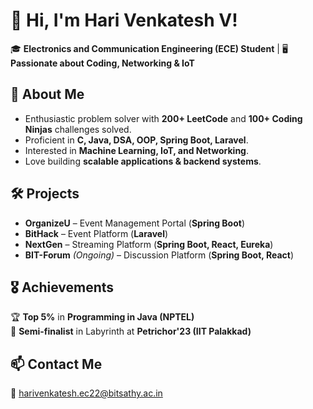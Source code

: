 # 👋 Hi, I'm Hari Venkatesh V!  
🎓 **Electronics and Communication Engineering (ECE) Student** | 🖥️ **Passionate about Coding, Networking & IoT**  

## 🚀 About Me  
- Enthusiastic problem solver with **200+ LeetCode** and **100+ Coding Ninjas** challenges solved.  
- Proficient in **C, Java, DSA, OOP, Spring Boot, Laravel**.  
- Interested in **Machine Learning, IoT, and Networking**.  
- Love building **scalable applications & backend systems**.  

## 🛠️ Projects  
- **OrganizeU** – Event Management Portal (**Spring Boot**)  
- **BitHack** – Event Platform (**Laravel**)  
- **NextGen** – Streaming Platform (**Spring Boot, React, Eureka**)  
- **BIT-Forum** *(Ongoing)* – Discussion Platform (**Spring Boot, React**)  

## 🎖️ Achievements  
🏆 **Top 5%** in **Programming in Java (NPTEL)**  
🎯 **Semi-finalist** in Labyrinth at **Petrichor'23 (IIT Palakkad)**  

## 📫 Contact Me  
📧 harivenkatesh.ec22@bitsathy.ac.in  
